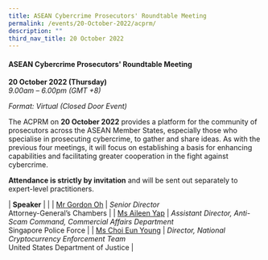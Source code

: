 ```yaml
---
title: ASEAN Cybercrime Prosecutors' Roundtable Meeting
permalink: /events/20-October-2022/acprm/
description: ""
third_nav_title: 20 October 2022
---
```

#### **ASEAN Cybercrime Prosecutors' Roundtable Meeting**

**20 October 2022 (Thursday)**  
*9.00am – 6.00pm (GMT +8)*

*Format: Virtual (Closed Door Event)*

The ACPRM on **20 October 2022** provides a platform for the community of prosecutors across the ASEAN Member States, especially those who specialise in prosecuting cybercrime, to gather and share ideas. As with the previous four meetings, it will focus on establishing a basis for enhancing capabilities and facilitating greater cooperation in the fight against cybercrime. 
 
**Attendance is strictly by invitation** and will be sent out separately to expert-level practitioners.

| **Speaker**    |                                                              |
	| [Mr Gordon Oh](/speaker-gordon-oh)  | *Senior Director*<br>Attorney-General’s Chambers                  |
		| [Ms Aileen Yap](/speaker-Aileen-Yap)  | *Assistant Director, Anti-Scam Command, Commercial Affairs Department*<br>Singapore Police Force                  |
			| [Ms Choi Eun Young](/speaker-Choi-Eun-Young)  | *Director, National Cryptocurrency Enforcement Team*<br>United States Department of Justice                 |